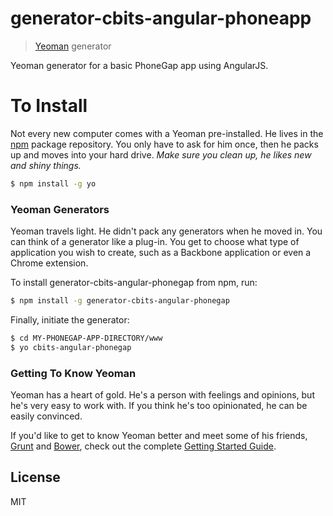 # generator-cbits-angular-phoneapp

> [Yeoman](http://yeoman.io) generator


Yeoman generator for a basic PhoneGap app using AngularJS.


# To Install

Not every new computer comes with a Yeoman pre-installed. He lives in the [npm](https://npmjs.org) package repository. You only have to ask for him once, then he packs up and moves into your hard drive. *Make sure you clean up, he likes new and shiny things.*

```bash
$ npm install -g yo
```

### Yeoman Generators

Yeoman travels light. He didn't pack any generators when he moved in. You can think of a generator like a plug-in. You get to choose what type of application you wish to create, such as a Backbone application or even a Chrome extension.

To install generator-cbits-angular-phonegap from npm, run:

```bash
$ npm install -g generator-cbits-angular-phonegap
```

Finally, initiate the generator:

```bash
$ cd MY-PHONEGAP-APP-DIRECTORY/www
$ yo cbits-angular-phonegap
```

### Getting To Know Yeoman

Yeoman has a heart of gold. He's a person with feelings and opinions, but he's very easy to work with. If you think he's too opinionated, he can be easily convinced.

If you'd like to get to know Yeoman better and meet some of his friends, [Grunt](http://gruntjs.com) and [Bower](http://bower.io), check out the complete [Getting Started Guide](https://github.com/yeoman/yeoman/wiki/Getting-Started).


## License

MIT

